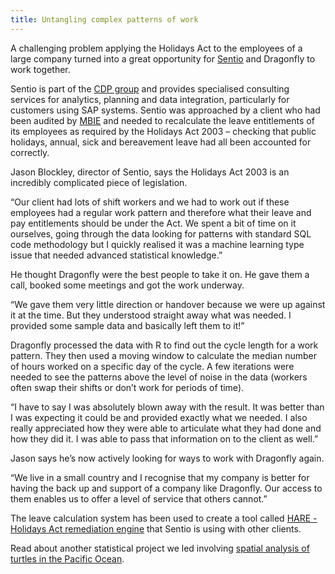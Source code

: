```yaml
---
title: Untangling complex patterns of work
---
```

A challenging problem applying the Holidays Act to the employees of a large company turned into a great opportunity for [Sentio](https://www.sentio.co.nz/) and Dragonfly to work together.

<!--more-->

Sentio is part of the [CDP group](https://www.cdp.co.nz/) and provides specialised consulting services for analytics, planning and data integration, particularly for customers using SAP systems. Sentio was approached by a client who had been audited by [MBIE](http://www.mbie.govt.nz/) and needed to recalculate the leave entitlements of its employees as required by the Holidays Act 2003 – checking that public holidays, annual, sick and bereavement leave had all been accounted for correctly.

Jason Blockley, director of Sentio, says the Holidays Act 2003 is an incredibly complicated piece of legislation.

“Our client had lots of shift workers and we had to work out if these employees had a regular work pattern and therefore what their leave and pay entitlements should be under the Act. We spent a bit of time on it ourselves, going through the data looking for patterns with standard SQL code methodology but I quickly realised it was a machine learning type issue that needed advanced statistical knowledge.”

He thought Dragonfly were the best people to take it on. He gave them a call, booked some meetings and got the work underway.

“We gave them very little direction or handover because we were up against it at the time. But they understood straight away what was needed. I provided some sample data and basically left them to it!”

Dragonfly processed the data with R to find out the cycle length for a work pattern. They then used a moving window to calculate the median number of hours worked on a specific day of the cycle. A few iterations were needed to see the patterns above the level of noise in the data (workers often swap their shifts or don’t work for periods of time).

“I have to say I was absolutely blown away with the result. It was better than I was expecting it could be and provided exactly what we needed. I also really appreciated how they were able to articulate what they had done and how they did it. I was able to pass that information on to the client as well.”

Jason says he’s now actively looking for ways to work with Dragonfly again.

“We live in a small country and I recognise that my company is better for having the back up and support of a company like Dragonfly. Our access to them enables us to offer a level of service that others cannot.”

The leave calculation system has been used to create a tool called [HARE - Holidays Act remediation engine](https://mero.co.nz/hare/) that Sentio is using with other clients.

Read about another statistical project we led involving [spatial analysis of turtles in the Pacific Ocean](https://www.dragonfly.co.nz/work/delphi-case-study.html).
